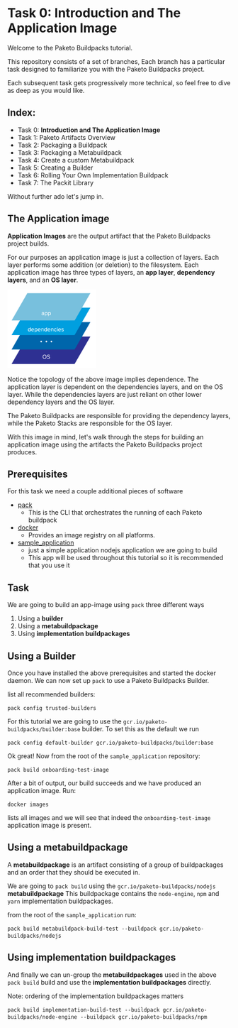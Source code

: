 # Task 0: Introduction and The Application Image

Welcome to the Paketo Buildpacks tutorial.

This repository consists of a set of branches,
Each branch has a particular task designed to familiarize
you with the Paketo Buildpacks project.

Each subsequent task gets progressively more technical,
so feel free to dive as deep as you would like.

Index:
-
- Task 0: **Introduction and The Application Image**
- Task 1: Paketo Artifacts Overview
- Task 2: Packaging a Buildpack
- Task 3: Packaging a Metabuildpack
- Task 4: Create a custom Metabuildpack
- Task 5: Creating a Builder
- Task 6: Rolling Your Own Implementation Buildpack
- Task 7: The Packit Library


Without further ado let's jump in.

## The Application image

**Application Images** are the output artifact that the Paketo Buildpacks project builds.

For our purposes an application image is just a collection of layers. Each layer performs some addition (or deletion) to the filesystem. Each application image has three types of layers, an **app layer**, **dependency layers**, and an **OS layer**.


<img src="assets/app_image.png" width="200">

Notice the topology of the above image implies dependence. The application layer is dependent on the dependencies layers, and on the OS layer. While the dependencies layers are just reliant on other lower dependency layers and the OS layer.

The Paketo Buildpacks are responsible for providing the dependency layers, while the Paketo Stacks are responsible for the OS layer.

With this image in mind, let's walk through the steps for building an application image using the artifacts the Paketo Buildpacks project produces.

## Prerequisites

For this task we need a couple additional pieces of software
 - [pack](https://buildpacks.io/docs/install-pack/)
   - This is the CLI that orchestrates the running of each Paketo buildpack
 - [docker](https://docs.docker.com/get-docker/)
   - Provides an image registry on all platforms.
 - [sample_application](https://github.com/dwillist/onboarding_application)
   - just a simple application nodejs application we are going to build
   - This app will be used throughout this tutorial so it is recommended that you use it


## Task

We are going to build an app-image using `pack` three different ways
1. Using a **builder**
1. Using a **metabuildpackage**
1. Using **implementation buildpackages**


##  Using a Builder
Once you have installed the above prerequisites and started the docker daemon. We can now set up `pack` to use a Paketo Buildpacks Builder.

list all recommended builders:

```
pack config trusted-builders
```

For this tutorial we are going to use the `gcr.io/paketo-buildpacks/builder:base` builder.
To set this as the default we run

```
pack config default-builder gcr.io/paketo-buildpacks/builder:base
```

Ok great! Now from the root of the `sample_application` repository:
```
pack build onboarding-test-image
```

After a bit of output, our build succeeds and we have produced an application image. Run:
```
docker images
```
lists all images and we will see that indeed the `onboarding-test-image` application image is present.

## Using a metabuildpackage

A **metabuildpackage** is an artifact consisting of a group of buildpackages and an order that they should be executed in.

We are going to `pack build` using the `gcr.io/paketo-buildpacks/nodejs` **metabuildpackage**
This buildpackage contains the `node-engine`, `npm` and `yarn` implementation buildpackages.

from the root of the `sample_application` run:
```
pack build metabuildpack-build-test --buildpack gcr.io/paketo-buildpacks/nodejs
```

## Using implementation buildpackages

And finally we can un-group the **metabuildpackages** used in the above `pack build` build and use the **implementation buildpackages** directly.

Note: ordering of the implementation buildpackages matters
```
pack build implementation-build-test --buildpack gcr.io/paketo-buildpacks/node-engine --buildpack gcr.io/paketo-buildpacks/npm
```
